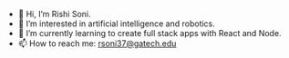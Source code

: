 - 👋 Hi, I’m Rishi Soni.
- 👀 I’m interested in artificial intelligence and robotics.
- 🌱 I’m currently learning to create full stack apps with React and Node.
- 📫 How to reach me: rsoni37@gatech.edu

<!---
rishiso/rishiso is a ✨ special ✨ repository because its `README.md` (this file) appears on your GitHub profile.
You can click the Preview link to take a look at your changes.
--->
